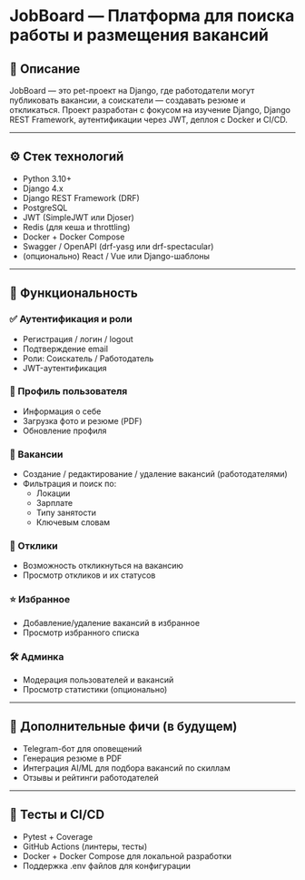 # JobBoard — Платформа для поиска работы и размещения вакансий

## 📌 Описание

JobBoard — это pet-проект на Django, где работодатели могут публиковать вакансии, а соискатели — создавать резюме и откликаться. Проект разработан с фокусом на изучение Django, Django REST Framework, аутентификации через JWT, деплоя с Docker и CI/CD.

---

## ⚙️ Стек технологий

- Python 3.10+
- Django 4.x
- Django REST Framework (DRF)
- PostgreSQL
- JWT (SimpleJWT или Djoser)
- Redis (для кеша и throttling)
- Docker + Docker Compose
- Swagger / OpenAPI (drf-yasg или drf-spectacular)
- (опционально) React / Vue или Django-шаблоны

---

## 🚀 Функциональность

### ✅ Аутентификация и роли
- Регистрация / логин / logout
- Подтверждение email
- Роли: Соискатель / Работодатель
- JWT-аутентификация

### 👤 Профиль пользователя
- Информация о себе
- Загрузка фото и резюме (PDF)
- Обновление профиля

### 💼 Вакансии
- Создание / редактирование / удаление вакансий (работодателями)
- Фильтрация и поиск по:
  - Локации
  - Зарплате
  - Типу занятости
  - Ключевым словам

### 📄 Отклики
- Возможность откликнуться на вакансию
- Просмотр откликов и их статусов

### ⭐ Избранное
- Добавление/удаление вакансий в избранное
- Просмотр избранного списка

### 🛠 Админка
- Модерация пользователей и вакансий
- Просмотр статистики (опционально)

---

## 🧠 Дополнительные фичи (в будущем)

- Telegram-бот для оповещений
- Генерация резюме в PDF
- Интеграция AI/ML для подбора вакансий по скиллам
- Отзывы и рейтинги работодателей

---

## 🧪 Тесты и CI/CD

- Pytest + Coverage
- GitHub Actions (линтеры, тесты)
- Docker + Docker Compose для локальной разработки
- Поддержка .env файлов для конфигурации



